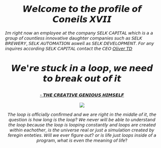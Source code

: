 <h1 align="center"> 𝙒𝙚𝙡𝙘𝙤𝙢𝙚 𝙩𝙤 𝙩𝙝𝙚 𝙥𝙧𝙤𝙛𝙞𝙡𝙚 𝙤𝙛 𝘾𝙤𝙣𝙚𝙞𝙡𝙨 𝙓𝙑𝙄𝙄 </h1>

𝘐𝘮 𝘳𝘪𝘨𝘩𝘵 𝘯𝘰𝘸 𝘢𝘯 𝘦𝘮𝘱𝘭𝘰𝘺𝘦𝘦 𝘢𝘵 𝘵𝘩𝘦 𝘤𝘰𝘮𝘱𝘢𝘯𝘺 𝘚𝘌𝘓𝘒 𝘊𝘈𝘗𝘐𝘛𝘈𝘓 𝘸𝘩𝘪𝘤𝘩 𝘪𝘴 𝘢 𝘢 𝘨𝘳𝘰𝘶𝘱 𝘰𝘧 𝘤𝘰𝘶𝘯𝘵𝘭𝘦𝘴𝘴 𝘪𝘯𝘯𝘰𝘷𝘢𝘵𝘪𝘷𝘦 𝘥𝘢𝘶𝘨𝘩𝘵𝘦𝘳 𝘤𝘰𝘮𝘱𝘢𝘯𝘪𝘦𝘴 𝘴𝘶𝘤𝘩 𝘢𝘴 𝘚𝘌𝘓𝘒           𝘉𝘙𝘌𝘞𝘌𝘙𝘠, 𝘚𝘌𝘓𝘒 𝘈𝘜𝘛𝘖𝘔𝘈𝘛𝘐𝘖𝘕 𝘢𝘴𝘸𝘦𝘭𝘭 𝘢𝘴 𝘚𝘌𝘓𝘒 𝘋𝘌𝘝𝘌𝘓𝘖𝘗𝘔𝘌𝘕𝘛. 𝘍𝘰𝘳 𝘢𝘯𝘺 𝘪𝘯𝘲𝘶𝘪𝘳𝘦𝘴 𝘢𝘤𝘤𝘰𝘳𝘥𝘪𝘯𝘨 𝘚𝘌𝘓𝘒 𝘊𝘈𝘗𝘐𝘛𝘈𝘓 𝘤𝘰𝘯𝘵𝘢𝘤𝘵 𝘵𝘩𝘦 𝘊𝘌𝘖 [𝘖𝘭𝘪𝘷𝘦𝘳 𝘛𝘋](https://github.com/olivertd)

<h1 align="center">
  <p>𝙒𝙚'𝙧𝙚 𝙨𝙩𝙪𝙘𝙠 𝙞𝙣 𝙖 𝙡𝙤𝙤𝙥, 𝙬𝙚 𝙣𝙚𝙚𝙙 𝙩𝙤 𝙗𝙧𝙚𝙖𝙠 𝙤𝙪𝙩 𝙤𝙛 𝙞𝙩</p>
</h1>

<p align="center">
  <a href="https://twitter.com/elonmusk"> - 𝙏𝙃𝙀 𝘾𝙍𝙀𝘼𝙏𝙄𝙑𝙀 𝙂𝙀𝙉𝙄𝙊𝙐𝙎 𝙃𝙄𝙈𝙎𝙀𝙇𝙁</a>
  <br><br>
  <img src="https://cdn.discordapp.com/attachments/778976235949654019/823556411212562442/ezgif-3-13e18e1232fa.gif">
</p>

<p align="center"> 𝘛𝘩𝘦 𝘭𝘰𝘰𝘱 𝘪𝘴 𝘰𝘧𝘧𝘪𝘤𝘪𝘢𝘭𝘭𝘺 𝘤𝘰𝘯𝘧𝘪𝘳𝘮𝘦𝘥 𝘢𝘯𝘥 𝘸𝘦 𝘢𝘳𝘦 𝘳𝘪𝘨𝘩𝘵 𝘪𝘯 𝘵𝘩𝘦 𝘮𝘪𝘥𝘥𝘭𝘦 𝘰𝘧 𝘪𝘵, 𝘵𝘩𝘦 𝘲𝘶𝘦𝘴𝘵𝘪𝘰𝘯 𝘪𝘴 𝘩𝘰𝘸 𝘭𝘰𝘯𝘨 𝘪𝘴 𝘵𝘩𝘦 𝘭𝘰𝘰𝘱? 𝘞𝘦 𝘯𝘦𝘷𝘦𝘳 𝘸𝘪𝘭𝘭 𝘣𝘦 𝘢𝘣𝘭𝘦 𝘵𝘰 𝘶𝘯𝘥𝘦𝘳𝘴𝘵𝘢𝘯𝘥 𝘵𝘩𝘦 𝘭𝘰𝘰𝘱 𝘣𝘦𝘤𝘢𝘶𝘴𝘦 𝘵𝘩𝘦 𝘭𝘰𝘰𝘱 𝘪𝘴 𝘭𝘰𝘰𝘱𝘪𝘯𝘨 𝘤𝘰𝘯𝘴𝘵𝘢𝘯𝘵𝘭𝘺 𝘢𝘯𝘥 𝘭𝘰𝘰𝘱𝘴 𝘢𝘳𝘦 𝘤𝘳𝘦𝘢𝘵𝘦𝘥 𝘸𝘪𝘵𝘩𝘪𝘯 𝘦𝘢𝘤𝘩𝘰𝘵𝘩𝘦𝘳, 𝘪𝘴 𝘵𝘩𝘦 𝘶𝘯𝘪𝘷𝘦𝘳𝘴𝘦 𝘳𝘦𝘢𝘭 𝘰𝘳 𝘫𝘶𝘴𝘵 𝘢 𝘴𝘪𝘮𝘶𝘭𝘢𝘵𝘪𝘰𝘯 𝘤𝘳𝘦𝘢𝘵𝘦𝘥 𝘣𝘺 𝘧𝘦𝘳𝘦𝘨𝘪𝘯 𝘦𝘯𝘵𝘦𝘵𝘪𝘦𝘴. 𝘞𝘪𝘭𝘭 𝘸𝘦 𝘦𝘷𝘦𝘳 𝘧𝘪𝘨𝘶𝘳𝘦 𝘰𝘶𝘵? 𝘰𝘳 𝘪𝘴 𝘭𝘪𝘧𝘦 𝘫𝘶𝘴𝘵 𝘭𝘰𝘰𝘱𝘴 𝘪𝘯𝘴𝘪𝘥𝘦 𝘰𝘧 𝘢 𝘱𝘳𝘰𝘨𝘳𝘢𝘮, 𝘸𝘩𝘢𝘵 𝘪𝘴 𝘦𝘷𝘦𝘯 𝘵𝘩𝘦 𝘮𝘦𝘢𝘯𝘪𝘯𝘨 𝘰𝘧 𝘭𝘪𝘧𝘦? </p>
